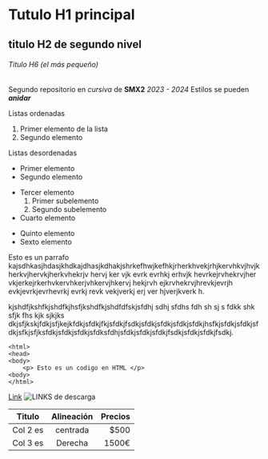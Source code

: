 # Tutulo H1 principal

## titulo H2 de segundo nivel

###### Titulo H6 (el más pequeño)

Segundo repositorio en _cursiva_ de __SMX2__ *2023 - 2024*
Estilos se pueden **_anidar_**

Listas ordenadas

1. Primer elemento de la lista
2. Segundo elemento

Listas desordenadas

* Primer elemento
* Segundo elemento
- Tercer elemento
    1. Primer subelemento
    2. Segundo subelemento
- Cuarto elemento
+ Quinto elemento
+ Sexto elemento

Esto es un parrafo kajsdhkasjhdasjkhdkajdhasjkdhakjshrkefhwjkefhkjrherkhvekjrhjkervhkvjhvjkherkvjhervkjherkvhekrjv hervj ker vjk evrk evrhkj erhvjk hevrkejrvhekrvjher vkjerkejrkerhvkervhkerjvhkervjhkervj hekjrvh ejkrvhekrvjhrevkjevrjh evkjevrkjevrhevrkj evrkj revk vekjverkj erj ver hjverjkverk h.

kjshdfjkshfkjshdfkjhsfjkshdfkjshdfdfskjsfdhj sdhj sfdhs fdh  sh sj s fdkk shk sfjk fhs kjk sjkjks dkjsfjkskjfdkjsfjkejkfdkjsfdkjfkjsfdkjfsdkjsfdkjsfdkjsfdkjsfdkjhsfkjsfdkjsfdkjsfdkjsfkjsfjksfdkjsfdkjsfdkjsfdksfdhjsfdkjsfdkjsfdkjfsdkjsfdkjsfdkjfsdkj.

```
<html>
<head>
<body>
    <p> Esto es un codigo en HTML </p>
<body>
</html> 
```

[Link](https://www.fje.edu/ca/jesuites-bellvitge "Enlace a la web del cole")
![LINKS 
de descarga](https://github.com/DrPol7/Repositorio2/blob/main/LinksDeDescarga.jpg "LINKS LINKS LINKS")


|Titulo |Alineación | Precios|
|---------|:---------:|----------:|
|Col 2 es|centrada|$500|
|Col 3 es|Derecha|1500€|